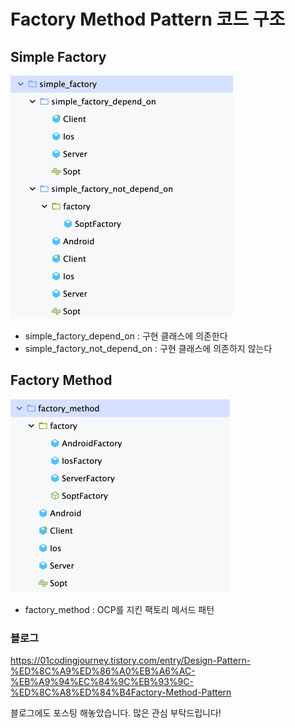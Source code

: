 # Factory Method Pattern 코드 구조

## Simple Factory 
![img_1.png](img_1.png)
- simple_factory_depend_on : 구현 클래스에 의존한다 
- simple_factory_not_depend_on : 구현 클래스에 의존하지 않는다

## Factory Method
![img_2.png](img_2.png)
- factory_method : OCP를 지킨 팩토리 메서드 패턴

### 블로그
https://01codingjourney.tistory.com/entry/Design-Pattern-%ED%8C%A9%ED%86%A0%EB%A6%AC-%EB%A9%94%EC%84%9C%EB%93%9C-%ED%8C%A8%ED%84%B4Factory-Method-Pattern

블로그에도 포스팅 해놓았습니다. 많은 관심 부탁드립니다!